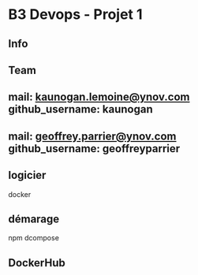 # B3 Devops - Projet 1
## Info
Team
---
mail: kaunogan.lemoine@ynov.com
github_username: kaunogan
---
mail: geoffrey.parrier@ynov.com
github_username: geoffreyparrier
---


## logicier
docker


## démarage
npm dcompose


## DockerHub